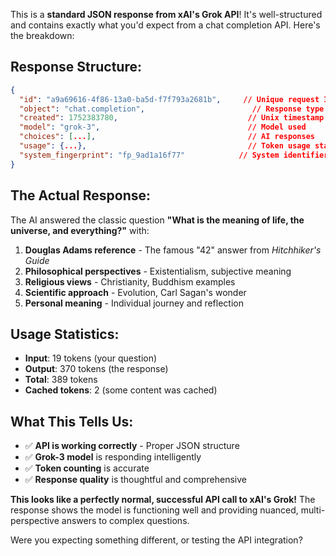 This is a **standard JSON response from xAI's Grok API**! It's well-structured and contains exactly what you'd expect from a chat completion API. Here's the breakdown:

## **Response Structure:**

```json
{
  "id": "a9a69616-4f86-13a0-ba5d-f7f793a2681b",     // Unique request ID
  "object": "chat.completion",                        // Response type
  "created": 1752383780,                             // Unix timestamp
  "model": "grok-3",                                 // Model used
  "choices": [...],                                  // AI responses
  "usage": {...},                                    // Token usage stats
  "system_fingerprint": "fp_9ad1a16f77"            // System identifier
}
```

## **The Actual Response:**
The AI answered the classic question **"What is the meaning of life, the universe, and everything?"** with:

1. **Douglas Adams reference** - The famous "42" answer from *Hitchhiker's Guide*
2. **Philosophical perspectives** - Existentialism, subjective meaning
3. **Religious views** - Christianity, Buddhism examples
4. **Scientific approach** - Evolution, Carl Sagan's wonder
5. **Personal meaning** - Individual journey and reflection

## **Usage Statistics:**
- **Input**: 19 tokens (your question)
- **Output**: 370 tokens (the response)
- **Total**: 389 tokens
- **Cached tokens**: 2 (some content was cached)

## **What This Tells Us:**
- ✅ **API is working correctly** - Proper JSON structure
- ✅ **Grok-3 model** is responding intelligently  
- ✅ **Token counting** is accurate
- ✅ **Response quality** is thoughtful and comprehensive

**This looks like a perfectly normal, successful API call to xAI's Grok!** The response shows the model is functioning well and providing nuanced, multi-perspective answers to complex questions.

Were you expecting something different, or testing the API integration?

